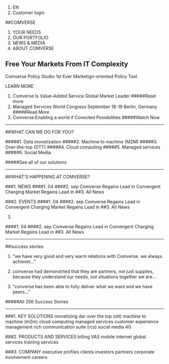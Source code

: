 1. EN
2. Customer login

##COMVERSE 

1. YOUR NEEDS
2. OUR PORTFOLIO
3. NEWS & MEDIA
4. ABOUT COMVERSE

## Free Your Markets From IT Complexity
Comverse Policy Studio
1st Ever Marketign-oriented Policy Tool

LEARN MORE

1. Comverse Is Value-Added Service Global Market Leader
#####Read more
2. Managed Services World Congress September 18-19 Berlin, Germany
#####Read More
3. Comverse:Enabling a world if Conected Possibilities
#####Watch Now

---

##WHAT CAN WE DO FOR YOU?

#####1. Data monetization
#####2. Machine to machine (M2M)
#####3. Over-the-top (OTT)
#####4. Cloud computing
#####5. Managed services
#####6. Social Media

#####See all of our solutions

---

##WHAT'S HAPPENING AT COMVERSE?

###1. NEWS
  ####1. 04
  ####2. sep
Comverse Regains Lead in Convergent Charging Market Regains Lead in
  ##3. All News

###2. EVENTS
  ####1. 04
  ####2. sep
Comverse Regains Lead in Convergent Charging Market Regains Lead in
  ##3. All News

3.
  ####1. 04
  ####2. sep
Comverse Regains Lead in Convergent Charging Market Regains Lead in
  ##3. All News

---

##success stories

1. "we have very good and very warm relations with Comverse. we always achievet..."

2. comverse had demonstrted that they are partners, not just supplies, because they understand our needs, out situations together we are...

3. "converse has been able to fully deliver what we want and we have peers..."

#####All 256 Success Stories

---

###1. KEY SOLUTIONS
monetizing dar
over the top (ott)
machine to machine (m2m)
cloud computing
managed services
customer experience management
rich communication suite (rcs)
social media
4G

###2. PRODUCTS AND SERVICES
billing
VAS
mobile internet
global services
training  services

###3. COMPANY
executive profiles
clients
investors
partners
corporate involvement
careers




















